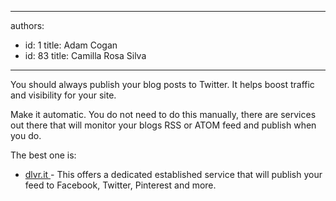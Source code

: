 

---
authors:
  - id: 1
    title: Adam Cogan
  - id: 83
    title: Camilla Rosa Silva
---




<span class='intro'> 
  <p>You should always publish your blog posts to Twitter. It helps boost traffic and visibility for your site.<br></p>
<p>Make it automatic. You do not need to do this manually, there are services out there that will monitor your blogs RSS or ATOM feed and publish when you do.</p>
<p>The best one is&#58;<br></p>
 </span>

<ul><li>
      <a shape="rect" href="https&#58;//dlvrit.com/" target="_blank"> dlvr.it </a> - This offers a dedicated established service that will publish your feed to Facebook, Twitter, Pinterest and more.​<br><br></li></ul>


